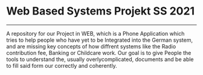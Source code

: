 # Web Based Systems Projekt SS 2021
----- 
A repository for our Project in WEB, which is a Phone Application which tries to help people who have yet to be Integrated into the German system, and are missing key concepts of how diffrent systems like the Radio contribution fee, Banking or Childcare work.
Our goal is to give People the tools to understand the, usually overlycomplicated, documents and be able to fill said form our correctly and coherently.
